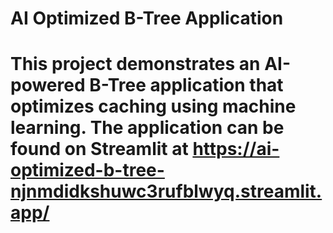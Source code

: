 # AI Optimized B-Tree Application 
# This project demonstrates an AI-powered B-Tree application that optimizes caching using machine learning. The application can be found on Streamlit at https://ai-optimized-b-tree-njnmdidkshuwc3rufblwyq.streamlit.app/
